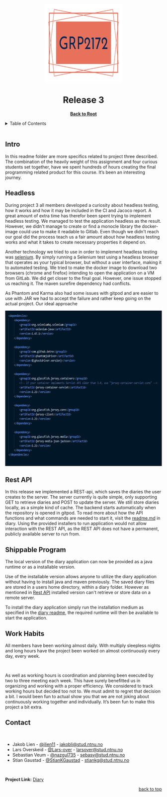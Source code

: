  <div id="top"></div>

 <!-- PROJECT TITLE -->
<br />
<div align="center">
  <img src="../logo/logo.svg" alt="Logo" width="250" height="250">
  <h1>Release 3</h1>
  <p>
    <a href="https://gitlab.stud.idi.ntnu.no/it1901/groups-2021/gr2172/gr2172"><strong>Back to Root</strong></a>
  </p>
</div>

<!-- TABLE OF CONTENTS -->
<details>
  <summary>Table of Contents</summary>
  <ol>
    <li>
      <a href="#about-project-3">About Project 3</a>
    </li>
    <li>
      <a href="#headless-testing">Headless Testing</a>
    </li>
    <li><a href="#rest-api">Rest-API</a></li>
    <li><a href="#deployment">Deployment</a></li>
    <li><a href="#work-schedule-and-habits">Work schedule and habits</a></li>
    <li><a href="#contact">Contact</a></li>
    <li><a href="#java-fx">JavaFX</a></li>
  </ol>
</details>

<!-- ABOUT PROJECT 3 -->
</br>

## Intro

In this readme folder are more specifics related to project three described. The combination of the heavily weight of this assignment and four curious students set together, have we spent hundreds of hours creating the final programming related product for this course. It’s been an interesting journey. 

<!-- HEADLESS TESTING-->

## Headless

During project 3 all members developed a curiosity about headless testing, how it works and how it may be included in the CI and Jacoco report. A great amount of extra time has therefor been spent trying to implement headless testing. We managed to test the application headless as the result. However, we didn't manage to create or find a monocle library the docker-image could use to make it readable to Gitlab. Even though we didn't reach our goal did the process teach us a fair amount about how headless testing works and what it takes to create necessary properties it depend on.

Another technology we tried to use in order to implement headless testing was [selenium](https://www.selenium.dev/). By simply running a Selenium test using a headless browser that operates as your typical browser, but without a user interface, making it to automated testing. We tried to make the docker image to download two browsers (chrome and firefox) intending to open the application on a VM from GitLab. We did get closer to the final goal. However, one issue stopped us reaching it. The maven surefire dependency had conflicts.

As Phantom and Karma also had some issues with gitpod and are easier to use with JAR we had to accept the failure and rather keep going on the actual project. Our ideal approache

<img src="selenium-screenshot.png" alt="Logo" width="650" height="500">

<!-- REST API -->

## Rest API

In this release we implemented a REST-api, which saves the diaries the user creates to the server. The server currently is quite simple, only supporting GET to retrieve diaries and POST to update the server. We still store diaries locally, as a simple kind of cache. The backend starts automatically when the repository is opened in gitpod. To read more about how the API functions and what commands are needed to start it, visit the [readme.md](../../diary/readme.md) in diary. Using the provided installers to run application would not allow interaction with the REST API, as the REST API does not have a permanent, publicly available server to run from.

<!-- DEPLOYMENT-->

## Shippable Program

The local version of the diary application can now be provided as a java runtime or as a installable version.

Use of the installable version allows anyone to utilize the diary application without having to install java and maven previously. The saved diary files are stored in a users home directory, within a diary folder. However as mentioned in [Rest API](https://gitlab.stud.idi.ntnu.no/it1901/groups-2021/gr2172/gr2172/-/tree/develop/docs/release3#rest-api) installed version can't retrieve or store data on a remote server.

To install the diary application simply run the installation medium as specified in the [diary readme](https://gitlab.stud.idi.ntnu.no/it1901/groups-2021/gr2172/gr2172/-/tree/develop/diary#using-runtime-and-installer), the required runtime will then be available to start the application.

<!-- WORK SCHEDULE AND HABITS-->

## Work Habits

All members have been working almost daily. With multiply sleepless nights and long hours have the project been worked on almost continuously every day, every week. 

<br/>

As well as working hours is coordination and planning been executed by two to three meeting each week. This have surely benefitted us in organizing and working with a proper efficiency. We considered to track working hours but decided too not to. We must admit to regret that decision a bit. I would been fun to actual show you that we are not joking about continuously working together and individually. It’s been fun to make this project a bit extra.

<!-- CONTACT -->

## Contact

</br>
<!-- Alphabetical first-name order -->

-   Jakob Lien - [@jlien11](https://github.com/jlien11) - jakobli@stud.ntnu.no
-   Lars Overskeid - [@Lars-over](https://github.com/Lars-over) - larsover@stud.ntnu.no
-   Sebastian Veum - [@nazgul735](https://github.com/nazgul735) - sebasv@stud.ntnu.no
-   Stian Gaustad - [@StianKGaustad](https://github.com/StianKGaustad) - stiankg@stud.ntnu.no

<!-- Alphabetical last-name order -->
<!--
-   Stian Gaustad - [@StianKGaustad](https://github.com/StianKGaustad) - stiankg@stud.ntnu.no
-   Jakob Lien - [@jlien11](https://github.com/jlien11) - jakobli@stud.ntnu.no
-   Lars Overskeid - [@Lars-over](https://github.com/Lars-over) - larsover@stud.ntnu.no
-   Sebastian Veum - [@nazgul735](https://github.com/nazgul735) - sebasv@stud.ntnu.no
-->
</br>

**Project Link:** [Diary](https://gitlab.stud.idi.ntnu.no/it1901/groups-2021/gr2172/gr2172)

<div align="right">
  <a href="#top">back to top</a>
</div>